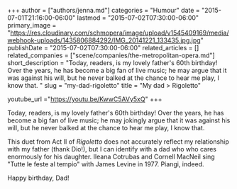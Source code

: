 +++
author = ["authors/jenna.md"]
categories = "Humour"
date = "2015-07-01T21:16:00-06:00"
lastmod = "2015-07-02T07:30:00-06:00"
primary_image = "https://res.cloudinary.com/schmopera/image/upload/v1545409169/media/webhook-uploads/1435806884292/IMG_20141221_133435.jpg.jpg"
publishDate = "2015-07-02T07:30:00-06:00"
related_articles = []
related_companies = ["scene/companies/the-metropolitan-opera.md"]
short_description = "Today, readers, is my lovely father&#039;s 60th birthday! Over the years, he has become a big fan of live music; he may argue that it was against his will, but he never balked at the chance to hear me play, I know that. "
slug = "my-dad-rigoletto"
title = "My dad &gt; Rigoletto"

youtube_url ="https://youtu.be/KwwC5AVy5xQ"
+++

Today, readers, is my lovely father's 60th birthday! Over the years, he has become a big fan of live music; he may jokingly argue that it was against his will, but he never balked at the chance to hear me play, I know that. 

This duet from Act II of *Rigoletto* does not accurately reflect my relationship with my father (thank Dio!), but I can identify with a dad who who cares enormously for his daughter. Ileana Cotrubas and Cornell MacNeil sing "Tutte le feste al tempio" with James Levine in 1977. Piangi, indeed.

Happy birthday, Dad!

